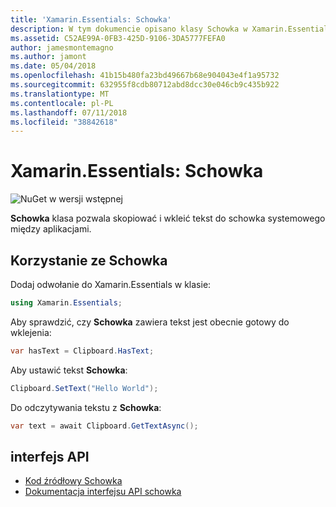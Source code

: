 ```yaml
---
title: 'Xamarin.Essentials: Schowka'
description: W tym dokumencie opisano klasy Schowka w Xamarin.Essentials, które umożliwia kopiowanie i wklejanie tekstu do schowka systemowego między aplikacjami.
ms.assetid: C52AE99A-0FB3-425D-9106-3DA5777FEFA0
author: jamesmontemagno
ms.author: jamont
ms.date: 05/04/2018
ms.openlocfilehash: 41b15b480fa23bd49667b68e904043e4f1a95732
ms.sourcegitcommit: 632955f8cdb80712abd8dcc30e046cb9c435b922
ms.translationtype: MT
ms.contentlocale: pl-PL
ms.lasthandoff: 07/11/2018
ms.locfileid: "38842618"
---
```

# <a name="xamarinessentials-clipboard"></a>Xamarin.Essentials: Schowka

![NuGet w wersji wstępnej](~/media/shared/pre-release.png)

**Schowka** klasa pozwala skopiować i wkleić tekst do schowka systemowego między aplikacjami.

## <a name="using-clipboard"></a>Korzystanie ze Schowka

Dodaj odwołanie do Xamarin.Essentials w klasie:

```csharp
using Xamarin.Essentials;
```

Aby sprawdzić, czy **Schowka** zawiera tekst jest obecnie gotowy do wklejenia:

```csharp
var hasText = Clipboard.HasText;
```

Aby ustawić tekst **Schowka**:

```csharp
Clipboard.SetText("Hello World");
```

Do odczytywania tekstu z **Schowka**:

```csharp
var text = await Clipboard.GetTextAsync();
```

## <a name="api"></a>interfejs API

- [Kod źródłowy Schowka](https://github.com/xamarin/Essentials/tree/master/Xamarin.Essentials/Clipboard)
- [Dokumentacja interfejsu API schowka](xref:Xamarin.Essentials.Clipboard)

